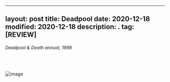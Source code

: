 
---
layout: post
title: Deadpool
date: 2020-12-18
modified: 2020-12-18
description: .
tag: [REVIEW]
---

###### Deadpool & Death annual, 1998

<br/><br/>
![image](http://49.media.tumblr.com/11c980d391d5aab90852e03c9c03b94f/tumblr_o67jzoTlPl1sc0ffqo1_500.gif)
<br/><br/>
